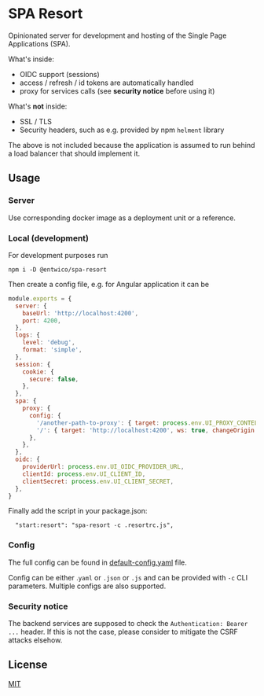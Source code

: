 # SPA Resort

Opinionated server for development and hosting of the Single Page Applications (SPA).

What's inside:

- OIDC support (sessions)
- access / refresh / id tokens are automatically handled
- proxy for services calls (see **security notice** before using it)

What's **not** inside:

- SSL / TLS
- Security headers, such as e.g. provided by npm `helment` library

The above is not included because the application is assumed to run behind a load balancer that should implement it.

## Usage

### Server

Use corresponding docker image as a deployment unit or a reference.

### Local (development)

For development purposes run

```
npm i -D @entwico/spa-resort
```

Then create a config file, e.g. for Angular application it can be

```js
module.exports = {
  server: {
    baseUrl: 'http://localhost:4200',
    port: 4200,
  },
  logs: {
    level: 'debug',
    format: 'simple',
  },
  session: {
    cookie: {
      secure: false,
    },
  },
  spa: {
    proxy: {
      config: {
        '/another-path-to-proxy': { target: process.env.UI_PROXY_CONTELLO_CORE, secure: false, changeOrigin: true },
        '/': { target: 'http://localhost:4200', ws: true, changeOrigin: true },
      },
    },
  },
  oidc: {
    providerUrl: process.env.UI_OIDC_PROVIDER_URL,
    clientId: process.env.UI_CLIENT_ID,
    clientSecret: process.env.UI_CLIENT_SECRET,
  },
}
```

Finally add the script in your package.json:

```
  "start:resort": "spa-resort -c .resortrc.js",
```

### Config

The full config can be found in [default-config.yaml](default-config.yaml) file.

Config can be either .`yaml` or `.json` or `.js` and can be provided with `-c` CLI parameters. Multiple configs are also supported.

### Security notice

The backend services are supposed to check the `Authentication: Bearer ...` header. If this is not the case, please consider to mitigate the CSRF attacks elsehow.

## License 

[MIT](LICENSE)
